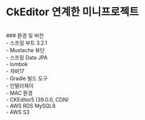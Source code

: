 # CkEditor 연계한 미니프로젝트
<br/>
### 환경 및 버전<br/>
- 스프링 부트 3.2.1 <br/>
- Mustache 뷰단<br/>
- 스프링 Data JPA<br/>
- lombok<br/>
- 자바17<br/>
- Gradle 빌드 도구<br/>
- 인텔리제이<br/>
- MAC 환경<br/>
- CKEditor5 (39.0.0, CDN)<br/>
- AWS RDS MySQL8<br/>
- AWS S3<br/>
